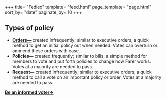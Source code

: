 +++
title= "Fedlex"
template= "feed.html"
page_template= "page.html"
sort_by= "date"
paginate_by= 10
+++

## Types of policy
- **[Orders—](/fedlex/orders)** created infrequently; similar to executive orders, a quick method to get an initial policy out when needed. Votes can overturn or ammend these orders with ease.
- **Policies—** created frequently; similar to bills, a simple method for members to vote and put forth policies to change how Farer works. Votes at a majority are needed to pass.
- **Request—** created infrequently; similar to executive orders, a quick method to call a vote on an important policy or order. Votes at a majority are needed to pass.

**[Be an informed voter&rarr;](/voting)**